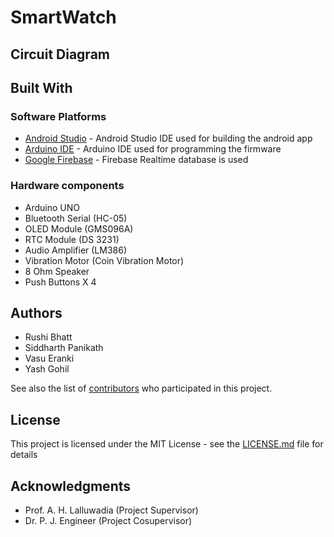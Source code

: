 # SmartWatch

<Insert project description>
 
 ## Circuit Diagram
 <Insert images>
 
 ## Built With
 ### Software Platforms
 * [Android Studio](https://developer.android.com/studio) - Android Studio IDE used for building the android app
 * [Arduino IDE](https://www.arduino.cc/en/main/software/) - Arduino IDE used for programming the firmware
 * [Google Firebase](https://firebase.google.com/) - Firebase Realtime database is used
 ### Hardware components
 * Arduino UNO
 * Bluetooth Serial (HC-05)
 * OLED Module (GMS096A)
 * RTC Module (DS 3231)
 * Audio Amplifier (LM386)
 * Vibration Motor (Coin Vibration Motor)
 * 8 Ohm Speaker
 * Push Buttons X 4
 
 ## Authors
 * Rushi Bhatt
 * Siddharth Panikath
 * Vasu Eranki
 * Yash Gohil
 
 See also the list of [contributors](https://github.com/RushiBhatt007/SmartWatch/contributors) who participated in this project.

## License

This project is licensed under the MIT License - see the [LICENSE.md](LICENSE) file for details

## Acknowledgments
* Prof. A. H. Lalluwadia (Project Supervisor)
* Dr. P. J. Engineer (Project Cosupervisor)
